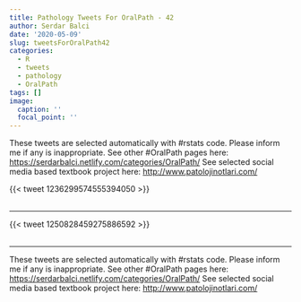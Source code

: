 ```yaml
---
title: Pathology Tweets For OralPath - 42
author: Serdar Balci
date: '2020-05-09'
slug: tweetsForOralPath42
categories:
  - R
  - tweets
  - pathology
  - OralPath
tags: []
image:
  caption: ''
  focal_point: ''
---
```



These tweets are selected automatically with #rstats code. Please inform me if any is inappropriate.
See other #OralPath pages here: https://serdarbalci.netlify.com/categories/OralPath/ 
See selected social media based textbook project here: http://www.patolojinotlari.com/

{{< tweet 1236299574555394050 >}}
<br>
<br>
<hr>
{{< tweet 1250828459275886592 >}}
<br>
<br>
<hr>


These tweets are selected automatically with #rstats code. Please inform me if any is inappropriate.
See other #OralPath pages here: https://serdarbalci.netlify.com/categories/OralPath/ 
See selected social media based textbook project here: http://www.patolojinotlari.com/
